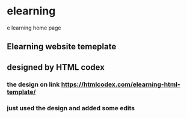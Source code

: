 # elearning
e learning home page


##  Elearning website temeplate 
##  designed by HTML codex
### the design on link https://htmlcodex.com/elearning-html-template/

### just used the design and added some edits
